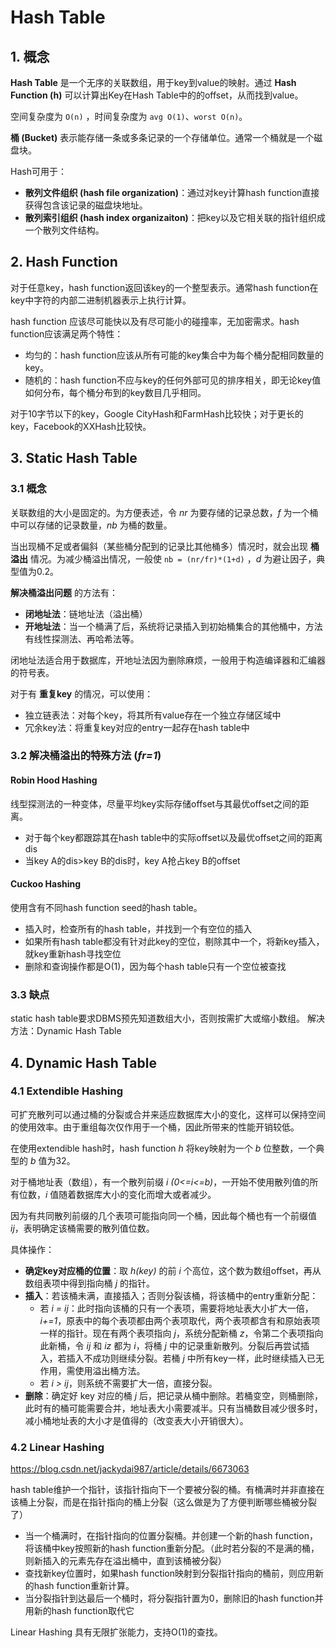 # Hash Table

## 1. 概念
**Hash Table** 是一个无序的关联数组，用于key到value的映射。通过 **Hash Function (h)** 可以计算出Key在Hash Table中的的offset，从而找到value。

空间复杂度为 `O(n)` ，时间复杂度为 `avg O(1)`、`worst O(n)`。

**桶 (Bucket)** 表示能存储一条或多条记录的一个存储单位。通常一个桶就是一个磁盘块。

Hash可用于：
- **散列文件组织 (hash file organization)**：通过对key计算hash function直接获得包含该记录的磁盘块地址。
- **散列索引组织 (hash index organizaiton)**：把key以及它相关联的指针组织成一个散列文件结构。

## 2. Hash Function
对于任意key，hash function返回该key的一个整型表示。通常hash function在key中字符的内部二进制机器表示上执行计算。

hash function 应该尽可能快以及有尽可能小的碰撞率，无加密需求。hash function应该满足两个特性：
- 均匀的：hash function应该从所有可能的key集合中为每个桶分配相同数量的key。
- 随机的：hash function不应与key的任何外部可见的排序相关，即无论key值如何分布，每个桶分布到的key数目几乎相同。

对于10字节以下的key，Google CityHash和FarmHash比较快；对于更长的key，Facebook的XXHash比较快。

## 3. Static Hash Table

### 3.1 概念
关联数组的大小是固定的。为方便表述，令 *nr* 为要存储的记录总数，*f* 为一个桶中可以存储的记录数量，*nb* 为桶的数量。

当出现桶不足或者偏斜（某些桶分配到的记录比其他桶多）情况时，就会出现 **桶溢出** 情况。为减少桶溢出情况，一般使 `nb = (nr/fr)*(1+d)` ，*d* 为避让因子，典型值为0.2。

**解决桶溢出问题** 的方法有：
- **闭地址法**：链地址法（溢出桶）
- **开地址法**：当一个桶满了后，系统将记录插入到初始桶集合的其他桶中，方法有线性探测法、再哈希法等。

闭地址法适合用于数据库，开地址法因为删除麻烦，一般用于构造编译器和汇编器的符号表。

对于有 **重复key** 的情况，可以使用：
- 独立链表法：对每个key，将其所有value存在一个独立存储区域中
- 冗余key法：将重复key对应的entry一起存在hash table中

### 3.2 解决桶溢出的特殊方法 (*fr=1*)

#### Robin Hood Hashing
线型探测法的一种变体，尽量平均key实际存储offset与其最优offset之间的距离。
- 对于每个key都跟踪其在hash table中的实际offset以及最优offset之间的距离dis
- 当key A的dis>key B的dis时，key A抢占key B的offset

#### Cuckoo Hashing
使用含有不同hash function seed的hash table。
- 插入时，检查所有的hash table，并找到一个有空位的插入
- 如果所有hash table都没有针对此key的空位，剔除其中一个，将新key插入，就key重新hash寻找空位
- 删除和查询操作都是O(1)，因为每个hash table只有一个空位被查找

### 3.3 缺点
static hash table要求DBMS预先知道数组大小，否则按需扩大或缩小数组。
解决方法：Dynamic Hash Table

## 4. Dynamic Hash Table

### 4.1 Extendible Hashing

可扩充散列可以通过桶的分裂或合并来适应数据库大小的变化，这样可以保持空间的使用效率。由于重组每次仅作用于一个桶，因此所带来的性能开销较低。

在使用extendible hash时，hash function *h* 将key映射为一个 *b* 位整数，一个典型的 *b* 值为32。

对于桶地址表（数组），有一个散列前缀 *i (0<=i<=b)*，一开始不使用散列值的所有位数，*i* 值随着数据库大小的变化而增大或者减少。

因为有共同散列前缀的几个表项可能指向同一个桶，因此每个桶也有一个前缀值 *ij*，表明确定该桶需要的散列值位数。

具体操作：
- **确定key对应桶的位置**：取 *h(key)* 的前 *i* 个高位，这个数为数组offset，再从数组表项中得到指向桶 *j* 的指针。
- **插入**：若该桶未满，直接插入；否则分裂该桶，将该桶中的entry重新分配：
    - 若 *i = ij*：此时指向该桶的只有一个表项，需要将地址表大小扩大一倍，*i+=1*，原表中的每个表项都由两个表项取代，两个表项都含有和原始表项一样的指针。现在有两个表项指向 *j*，系统分配新桶 *z*，令第二个表项指向此新桶，令 *ij* 和 *iz* 都为 *i*，将桶 *j* 中的记录重新散列。分裂后再尝试插入，若插入不成功则继续分裂。若桶 *j* 中所有key一样，此时继续插入已无作用，需使用溢出桶方法。
    - 若 *i > ij*，则系统不需要扩大一倍，直接分裂。
- **删除**：确定好 key 对应的桶 *j* 后，把记录从桶中删除。若桶变空，则桶删除，此时有的桶可能需要合并，地址表大小需要减半。只有当桶数目减少很多时，减小桶地址表的大小才是值得的（改变表大小开销很大）。


### 4.2 Linear Hashing

https://blog.csdn.net/jackydai987/article/details/6673063

hash table维护一个指针，该指针指向下一个要被分裂的桶。有桶满时并非直接在该桶上分裂，而是在指针指向的桶上分裂（这么做是为了方便判断哪些桶被分裂了）
- 当一个桶满时，在指针指向的位置分裂桶。并创建一个新的hash function，将该桶中key按照新的hash function重新分配。（此时若分裂的不是满的桶，则新插入的元素先存在溢出桶中，直到该桶被分裂）
- 查找新key位置时，如果hash function映射到分裂指针指向的桶前，则应用新的hash function重新计算。
- 当分裂指针到达最后一个桶时，将分裂指针置为0，删除旧的hash function并用新的hash function取代它

Linear Hashing 具有无限扩张能力，支持O(1)的查找。